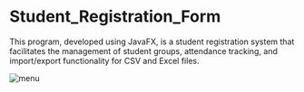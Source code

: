 # Student_Registration_Form
This program, developed using JavaFX, is a student registration system that facilitates the management of student groups, attendance tracking, and import/export functionality for CSV and Excel files.

![menu](https://github.com/JurasEz/Student_Registration_Form/assets/115423590/d4d2694a-fd23-4c5e-9b59-ca629b2ba65c)
